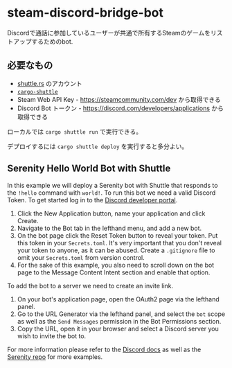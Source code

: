 # steam-discord-bridge-bot

Discordで通話に参加しているユーザーが共通で所有するSteamのゲームをリストアップするためのbot.

## 必要なもの

- [shuttle.rs](https://www.shuttle.rs) のアカウント
- [`cargo-shuttle`](https://crates.io/crates/cargo-shuttle)
- Steam Web API Key - https://steamcommunity.com/dev から取得できる
- Discord Bot トークン - https://discord.com/developers/applications から取得できる

ローカルでは `cargo shuttle run` で実行できる。

デプロイするには `cargo shuttle deploy` を実行すると多分よい。

## Serenity Hello World Bot with Shuttle

In this example we will deploy a Serenity bot with Shuttle that responds to the `!hello` command with `world!`. To run this bot we need a valid Discord Token. To get started log in to the [Discord developer portal](https://discord.com/developers/applications).

1. Click the New Application button, name your application and click Create.
2. Navigate to the Bot tab in the lefthand menu, and add a new bot.
3. On the bot page click the Reset Token button to reveal your token. Put this token in your `Secrets.toml`. It's very important that you don't reveal your token to anyone, as it can be abused. Create a `.gitignore` file to omit your `Secrets.toml` from version control.
4. For the sake of this example, you also need to scroll down on the bot page to the Message Content Intent section and enable that option.

To add the bot to a server we need to create an invite link.

1. On your bot's application page, open the OAuth2 page via the lefthand panel.
2. Go to the URL Generator via the lefthand panel, and select the `bot` scope as well as the `Send Messages` permission in the Bot Permissions section.
3. Copy the URL, open it in your browser and select a Discord server you wish to invite the bot to.

For more information please refer to the [Discord docs](https://discord.com/developers/docs/getting-started) as well as the [Serenity repo](https://github.com/serenity-rs/serenity) for more examples.
